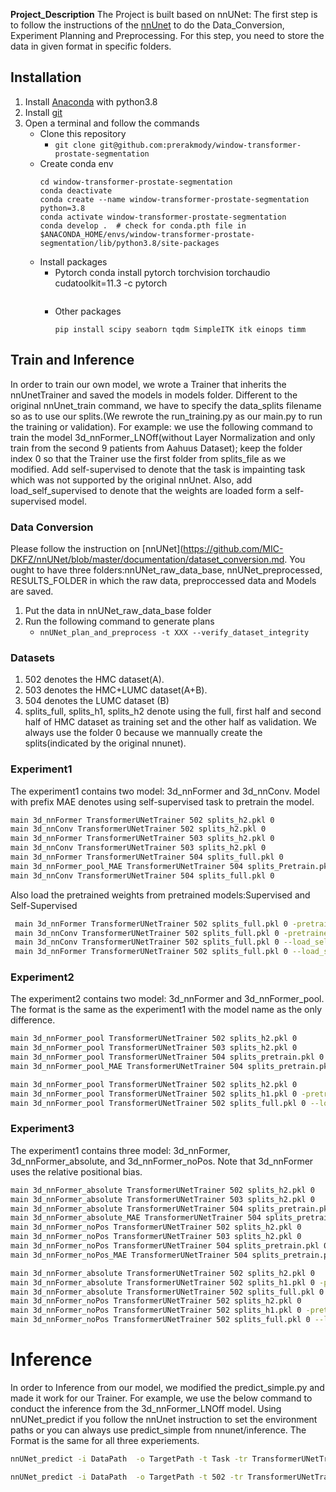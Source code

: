**Project_Description**
The Project is built based on nnUNet: The first step is to follow the instructions of the [nnUnet](https://github.com/MIC-DKFZ/nnUNet) to do the Data_Conversion, Experiment Planning and Preprocessing. For this step, you need to store the data in given format in specific folders.

## Installation
1. Install [Anaconda](https://docs.anaconda.com/anaconda/install/) with python3.8
2. Install [git](https://git-scm.com/downloads)
3. Open a terminal and follow the commands
    - Clone this repository
        - `git clone git@github.com:prerakmody/window-transformer-prostate-segmentation`
    - Create conda env
        ```
        cd window-transformer-prostate-segmentation
        conda deactivate
        conda create --name window-transformer-prostate-segmentation python=3.8
        conda activate window-transformer-prostate-segmentation
        conda develop .  # check for conda.pth file in $ANACONDA_HOME/envs/window-transformer-prostate-segmentation/lib/python3.8/site-packages
        ```
    - Install packages
        - Pytorch
            conda install pytorch torchvision torchaudio cudatoolkit=11.3 -c pytorch
            ```
        - Other packages
            ```
            pip install scipy seaborn tqdm SimpleITK itk einops timm
            ```
## Train and Inference           
In order to train our own model, we wrote a Trainer that inherits the nnUnetTrainer and saved the models in models folder. Different to the original nnUnet_train command, we have to specify the data_splits filename so as to use our splits.(We rewrote the run_training.py as our main.py to run the training or validation). For example: we use the following command to train the model 3d_nnFormer_LNOff(without Layer Normalization and only train from the second 9 patients from Aahuus Dataset); keep the folder index 0 so that the Trainer use the first folder from splits_file as we modified. Add self-supervised to denote that the task is impainting task which was not supported by the original nnUnet. Also, add load_self_supervised to denote that the weights are loaded form a self-supervised model.

### Data Conversion
Please follow the instruction on [nnUNet](https://github.com/MIC-DKFZ/nnUNet/blob/master/documentation/dataset_conversion.md. You ought to have three folders:nnUNet_raw_data_base, nnUNet_preprocessed,   RESULTS_FOLDER in which the raw data, preproccessed data and Models are saved. 
1. Put the data in nnUNet_raw_data_base folder
2. Run the following command to generate plans
    - `nnUNet_plan_and_preprocess -t XXX --verify_dataset_integrity`


### Datasets
1. 502 denotes the HMC dataset(A).
2. 503 denotes the HMC+LUMC dataset(A+B).
3. 504 denotes the LUMC dataset (B)
4. splits_full, splits_h1, splits_h2 denote using the full, first half and second half of HMC dataset as training set and the other half as validation. We always use the folder 0 because we mannually create the splits(indicated by the original nnunet).

### Experiment1
The experiment1 contains two model: 3d_nnFormer and 3d_nnConv. Model with prefix MAE denotes using self-supervised task to pretrain the model.
```bash
main 3d_nnFormer TransformerUNetTrainer 502 splits_h2.pkl 0
main 3d_nnConv TransformerUNetTrainer 502 splits_h2.pkl 0
main 3d_nnFormer TransformerUNetTrainer 503 splits_h2.pkl 0
main 3d_nnConv TransformerUNetTrainer 503 splits_h2.pkl 0
main 3d_nnFormer TransformerUNetTrainer 504 splits_full.pkl 0
main 3d_nnFormer_pool_MAE TransformerUNetTrainer 504 splits_Pretrain.pkl 0 --self_supervised
main 3d_nnConv TransformerUNetTrainer 504 splits_full.pkl 0
```

Also load the pretrained weights from pretrained models:Supervised and Self-Supervised

```bash
 main 3d_nnFormer TransformerUNetTrainer 502 splits_full.pkl 0 -pretrained_weights Former_Pretrain_LUMC.model
 main 3d_nnConv TransformerUNetTrainer 502 splits_full.pkl 0 -pretrained_weights Conv_Pretrain_LUMC.model
 main 3d_nnConv TransformerUNetTrainer 502 splits_full.pkl 0 --load_self_supervised -pretrained_weights Conv_Pretrain_MAE.model 
 main 3d_nnFormer TransformerUNetTrainer 502 splits_full.pkl 0 --load_self_supervised -pretrained_weights Former_Pretrain_MAE.model 
```

### Experiment2
The experiment2 contains two model: 3d_nnFormer and 3d_nnFormer_pool. The format is the same as the experiment1 with the model name as the only difference.

```bash
main 3d_nnFormer_pool TransformerUNetTrainer 502 splits_h2.pkl 0
main 3d_nnFormer_pool TransformerUNetTrainer 503 splits_h2.pkl 0
main 3d_nnFormer_pool TransformerUNetTrainer 504 splits_pretrain.pkl 0
main 3d_nnFormer_pool_MAE TransformerUNetTrainer 504 splits_pretrain.pkl 0
```

```bash
main 3d_nnFormer_pool TransformerUNetTrainer 502 splits_h2.pkl 0
main 3d_nnFormer_pool TransformerUNetTrainer 502 splits_h1.pkl 0 -pretrained_weights Former_pool_Pretrain_LUMC.model
main 3d_nnFormer_pool TransformerUNetTrainer 502 splits_full.pkl 0 --load_self_supervised -pretrained_weights Former_pool_Pretrain_MAE.model 

```

### Experiment3
The experiment1 contains three model: 3d_nnFormer, 3d_nnFormer_absolute, and 3d_nnFormer_noPos. Note that 3d_nnFormer uses the relative positional bias.

```bash
main 3d_nnFormer_absolute TransformerUNetTrainer 502 splits_h2.pkl 0
main 3d_nnFormer_absolute TransformerUNetTrainer 503 splits_h2.pkl 0
main 3d_nnFormer_absolute TransformerUNetTrainer 504 splits_pretrain.pkl 0
main 3d_nnFormer_absolute_MAE TransformerUNetTrainer 504 splits_pretrain.pkl 0
main 3d_nnFormer_noPos TransformerUNetTrainer 502 splits_h2.pkl 0
main 3d_nnFormer_noPos TransformerUNetTrainer 503 splits_h2.pkl 0
main 3d_nnFormer_noPos TransformerUNetTrainer 504 splits_pretrain.pkl 0
main 3d_nnFormer_noPos_MAE TransformerUNetTrainer 504 splits_pretrain.pkl 0
```

```bash
main 3d_nnFormer_absolute TransformerUNetTrainer 502 splits_h2.pkl 0
main 3d_nnFormer_absolute TransformerUNetTrainer 502 splits_h1.pkl 0 -pretrained_weights Former_pool_Pretrain_LUMC.model
main 3d_nnFormer_absolute TransformerUNetTrainer 502 splits_full.pkl 0 --load_self_supervised -pretrained_weights Former_pool_Pretrain_MAE.model 
main 3d_nnFormer_noPos TransformerUNetTrainer 502 splits_h2.pkl 0
main 3d_nnFormer_noPos TransformerUNetTrainer 502 splits_h1.pkl 0 -pretrained_weights Former_pool_Pretrain_LUMC.model
main 3d_nnFormer_noPos TransformerUNetTrainer 502 splits_full.pkl 0 --load_self_supervised -pretrained_weights Former_pool_Pretrain_MAE.model 

```
# Inference
In order to Inference from our model, we modified the predict_simple.py and made it work for our Trainer. For example, we use the below command to conduct the inference from the 3d_nnFormer_LNOff model. Using nnUNet_predict if you follow the nnUnet instruction to set the environment paths or you can always use predict_simple from nnunet/inference. The Format is the same for all three experiements.
```bash
nnUNet_predict -i DataPath  -o TargetPath -t Task -tr TransformerUNetTrainer -f 0 -m Model
```
```bash
nnUNet_predict -i DataPath  -o TargetPath -t 502 -tr TransformerUNetTrainer -f 0 -m 3d_nnFormer
```




